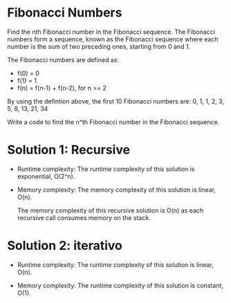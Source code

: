 # Fibonacci Numbers
Find the nth Fibonacci number in the Fibonacci sequence.
The Fibonacci numbers form a sequence, known as the Fibonacci sequence where each number is the sum of two preceding ones, starting from 0 and 1.

The Fibonacci numbers are defined as:

- f(0) = 0
- f(1) = 1
- f(n) = f(n-1) + f(n-2), for n >= 2

By using the defintion above, the first 10 Fibonacci numbers are: 0, 1, 1, 2, 3, 5, 8, 13, 21, 34

Write a code to find the n^th Fibonacci number in the Fibonacci sequence.

# Solution 1: Recursive
 - Runtime complexity: The runtime complexity of this solution is exponential, O(2^n).

 - Memory complexity: The memory complexity of this solution is linear, O(n).
   
   The memory complexity of this recursive solution is O(n) as each recursive call consumes memory on the stack.

# Solution 2: iterativo 
 - Runtime complexity: The runtime complexity of this solution is linear, O(n).

 - Memory complexity: The runtime complexity of this solution is constant, O(1).
